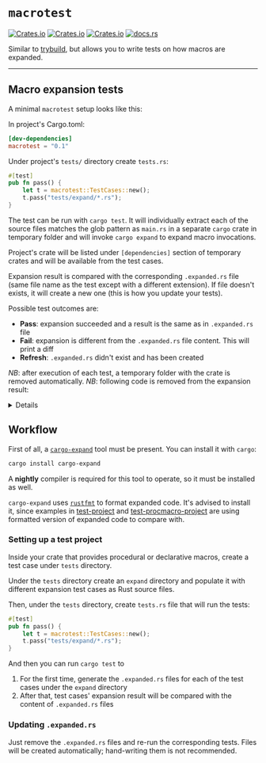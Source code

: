 # `macrotest`

[![Crates.io](https://img.shields.io/crates/v/macrotest)](https://crates.io/crates/macrotest)
[![Crates.io](https://img.shields.io/crates/d/macrotest)](https://crates.io/crates/macrotest)
[![Crates.io](https://img.shields.io/crates/l/macrotest)](https://crates.io/crates/macrotest)
[![docs.rs](https://docs.rs/macrotest/badge.svg)](https://docs.rs/macrotest/)

Similar to [trybuild], but allows you to write tests on how macros are expanded.

----

## Macro expansion tests

A minimal `macrotest` setup looks like this:

In project's Cargo.toml:

```toml
[dev-dependencies]
macrotest = "0.1"
```

Under project's `tests/` directory create `tests.rs`:

```rust
#[test]
pub fn pass() {
    let t = macrotest::TestCases::new();
    t.pass("tests/expand/*.rs");
}
```

The test can be run with `cargo test`. It will individually extract each of
the source files matches the glob pattern as `main.rs` in a separate `cargo` crate in
temporary folder and will invoke `cargo expand` to expand macro invocations.

Project's crate will be listed under `[dependencies]` section of temporary crates and will be available
from the test cases.

Expansion result is compared with the corresponding `.expanded.rs` file (same file name as
the test except with a different extension). If file doesn't exists, it will create a new one
(this is how you update your tests).

Possible test outcomes are:
- **Pass**: expansion succeeded and a result is the same as in `.expanded.rs` file
- **Fail**: expansion is different from the `.expanded.rs` file content. This will print a diff
- **Refresh**: `.expanded.rs` didn't exist and has been created

*NB*: after execution of each test, a temporary folder with the crate is removed automatically.
*NB*: following code is removed from the expansion result:

<details>

```rust
#![feature(prelude_import)] 
#![no_std] 
#[prelude_import] 
use ::std::prelude::v1::*; 
#[macro_use] 
extern crate std;
```

</details>

## Workflow

First of all, a [`cargo-expand`](https://crates.io/crates/cargo-expand) tool must be present. 
You can install it with `cargo`:

```bash
cargo install cargo-expand
```

A **nightly** compiler is required for this tool to operate, so it must be installed as well.

`cargo-expand` uses [`rustfmt`](https://github.com/rust-lang/rustfmt) to format expanded code. 
It's advised to install it, since examples in [test-project](test-project) and
[test-procmacro-project](test-procmacro-project) are using formatted version of expanded code to compare with.

### Setting up a test project

Inside your crate that provides procedural or declarative macros, create a test case
under `tests` directory.

Under the `tests` directory create an `expand` directory and populate it with
different expansion test cases as Rust source files.

Then, under the `tests` directory, create `tests.rs` file that will run the tests:

```rust
#[test]
pub fn pass() {
    let t = macrotest::TestCases::new();
    t.pass("tests/expand/*.rs");
}
```

And then you can run `cargo test` to

1. For the first time, generate the `.expanded.rs` files for each of the test cases under
the `expand` directory
1. After that, test cases' expansion result will be compared with the
content of `.expanded.rs` files

### Updating `.expanded.rs`

Just remove the `.expanded.rs` files and re-run the corresponding tests. Files will be created
automatically; hand-writing them is not recommended.

[trybuild]: https://github.com/dtolnay/trybuild
